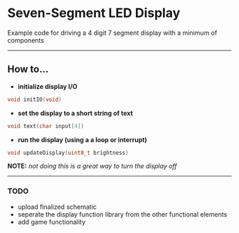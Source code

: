 # Seven-Segment LED Display
Example code for driving a 4 digit 7 segment display with a minimum of components

---

## How to...

* **initialize display I/O**

```c
void initIO(void)
```
* **set the display to a short string of text**

```c
void text(char input[4])
```

* **run the display (using a a loop or interrupt)** 

```c
void updateDisplay(uint8_t brightness) 
```

**NOTE:** _not doing this is a great way to turn the display off_

---

### TODO

* upload finalized schematic
* seperate the display function library from the other functional elements
* add game functionality

